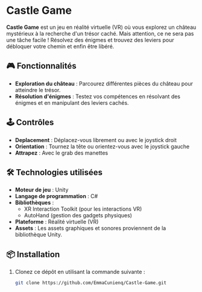 # Castle Game

**Castle Game** est un jeu en réalité virtuelle (VR) où vous explorez un château mystérieux à la recherche d'un trésor caché. Mais attention, ce ne sera pas une tâche facile ! Résolvez des énigmes et trouvez des leviers pour débloquer votre chemin et enfin être libéré.

## 🎮 Fonctionnalités

- **Exploration du château** : Parcourez différentes pièces du château pour atteindre le trésor.
- **Résolution d'énigmes** : Testez vos compétences en résolvant des énigmes et en manipulant des leviers cachés.

## 🕹️ Contrôles
- **Deplacement** : Déplacez-vous librement ou avec le joystick droit
- **Orientation** : Tournez la tête ou orientez-vous avec le joystick gauche
- **Attrapez** : Avec le grab des manettes

## 🛠️ Technologies utilisées

- **Moteur de jeu** : Unity
- **Langage de programmation** : C#
- **Bibliothèques** :
  - XR Interaction Toolkit (pour les interactions VR)
  - AutoHand (gestion des gadgets physiques)
- **Plateforme** : Réalité virtuelle (VR)
- **Assets** : Les assets graphiques et sonores proviennent de la bibliothèque Unity.

## 📦 Installation

1. Clonez ce dépôt en utilisant la commande suivante :
   ```bash
   git clone https://github.com/EmmaCunienq/Castle-Game.git
